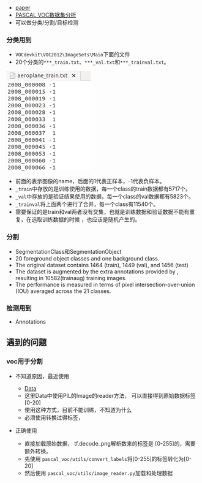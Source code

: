 * [paper](paper/2014-The%20pascal%20visual%20object%20classes%20challenge%20A%20retrospective.pdf)
* [PASCAL VOC数据集分析](https://blog.csdn.net/zhangjunbob/article/details/52769381)
* 可以做分类/分割/目标检测

### 分类用到

* `VOCdevkit\VOC2012\ImageSets\Main`下面的文件
* 20个分类的`***_train.txt`、`***_val.txt`和`***_trainval.txt`。

![](21-pascal_voc/voc_01.png)
* 前面的表示图像的name，后面的1代表正样本，-1代表负样本。
* `_train`中存放的是训练使用的数据，每一个class的train数据都有5717个。
* `_val`中存放的是验证结果使用的数据，每一个class的val数据都有5823个。
* `_trainval`将上面两个进行了合并，每一个class有11540个。
* 需要保证的是train和val两者没有交集，也就是训练数据和验证数据不能有重复，在选取训练数据的时候 ，也应该是随机产生的。


### 分割

* SegmentationClass和SegmentationObject
*  20 foreground object classes and one background class.
* The original dataset contains 1464 (train), 1449 (val), and 1456 (test) 
* The dataset is augmented by the extra annotations provided by , resulting in 10582(trainaug) training images.
* The performance is measured in terms of pixel intersection-over-union (IOU) averaged across the 21 classes.

### 检测用到

* Annotations
 

## 遇到的问题

### voc用于分割

* 不知道原因，最近使用
    * [Data](21-pascal_voc/for_segmentation/Data.py)
    * 这里Data中使用PIL的Image的reader方法， 可以直接得到原始数据标签 [0-20]
    * 使用这种方式，目前不能训练，不知道为什么
    * 必须使用转换过得标签，
    
* 正确使用
    * 直接加载原始数据， tf.decode_png解析数来的标签是 [0-255]的，需要额外转换。
    * 先使用 `pascal_voc/utils/convert_labels`将[0-255]的标签转化为[0-20]
    * 然后使用 `pascal_voc/utils/image_reader.py`加载和处理数据

    